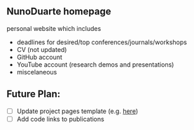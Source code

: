 ## NunoDuarte homepage
personal website which includes
- deadlines for desired/top conferences/journals/workshops
- CV (not updated)
- GitHub account 
- YouTube account (research demos and presentations)
- miscelaneous

## Future Plan:
- [ ] Update project pages template (e.g. [here](https://github.com/nerfies/nerfies.github.io/tree/main)) 
- [ ] Add code links to publications
